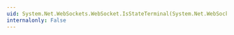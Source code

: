 ```yaml
---
uid: System.Net.WebSockets.WebSocket.IsStateTerminal(System.Net.WebSockets.WebSocketState)
internalonly: False
---
```

